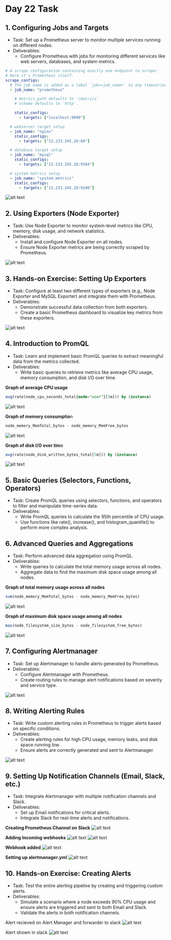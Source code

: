 # Day 22 Task

## 1. Configuring Jobs and Targets
 - Task: Set up a Prometheus server to monitor multiple services running on different nodes.
 - Deliverables:
     - Configure Prometheus with jobs for monitoring different services like web servers, databases, and system metrics.

```yml
# A scrape configuration containing exactly one endpoint to scrape:
# Here it's Prometheus itself.
scrape_configs:
  # The job name is added as a label `job=<job_name>` to any timeseries scraped from this config.
  - job_name: "prometheus"

    # metrics_path defaults to '/metrics'
    # scheme defaults to 'http'.

    static_configs:
      - targets: ["localhost:9090"]

  # webserver target setup
  - job_name: "nginx"
    static_configs:
      - targets: ["13.233.245.28:80"]

  # database target setup
  - job_name: "mysql"
    static_configs:
      - targets: ["13.233.245.28:9104"]

  # system metrics setup
  - job_name: "system_metrics"
    static_configs:
      - targets: ["13.233.245.28:9100"]

```

![alt text](<img/Screenshot from 2024-08-10 16-08-56.png>)

## 2. Using Exporters (Node Exporter)
 - Task: Use Node Exporter to monitor system-level metrics like CPU, memory, disk usage, and network statistics.
 - Deliverables:
     - Install and configure Node Exporter on all nodes.
     - Ensure Node Exporter metrics are being correctly scraped by Prometheus.

![alt text](<img/Screenshot from 2024-08-10 16-19-48.png>)

## 3. Hands-on Exercise: Setting Up Exporters
 - Task: Configure at least two different types of exporters (e.g., Node Exporter and MySQL Exporter) and integrate them with Prometheus.
 - Deliverables:
     - Demonstrate successful data collection from both exporters.
     - Create a basic Prometheus dashboard to visualize key metrics from these exporters.

![alt text](<img/Screenshot from 2024-08-10 16-21-43.png>)

## 4. Introduction to PromQL
 - Task: Learn and implement basic PromQL queries to extract meaningful data from the metrics collected.
 - Deliverables:
     - Write basic queries to retrieve metrics like average CPU usage, memory consumption, and disk I/O over time.

**Graph of average CPU usage** 
```sql
avg(rate(node_cpu_seconds_total{mode="user"}[5m])) by (instance)
```
![alt text](<img/Screenshot from 2024-08-10 16-30-09.png>) 

**Graph of memory consumptio**n
```sql
node_memory_MemTotal_bytes - node_memory_MemFree_bytes
```
![alt text](<img/Screenshot from 2024-08-10 16-31-13.png>)

**Graph of disk I/O over tim**e
```sql
avg(rate(node_disk_written_bytes_total[5m])) by (instance)
```
![alt text](<img/Screenshot from 2024-08-10 16-31-03.png>) 

## 5. Basic Queries (Selectors, Functions, Operators)
 - Task: Create PromQL queries using selectors, functions, and operators to filter and manipulate time-series data.
 - Deliverables:
     - Write PromQL queries to calculate the 95th percentile of CPU usage.
     - Use functions like rate(), increase(), and histogram_quantile() to perform more complex analysis.


## 6. Advanced Queries and Aggregations
 - Task: Perform advanced data aggregation using PromQL.
 - Deliverables:
     - Write queries to calculate the total memory usage across all nodes.
     - Aggregate data to find the maximum disk space usage among all nodes.

**Graph of total memory usage across all nodes**
```sql
sum(node_memory_MemTotal_bytes - node_memory_MemFree_bytes)
```
![alt text](<img/Screenshot from 2024-08-10 16-38-31.png>) 

**Graph of maximum disk space usage among all nodes**
```sql
max(node_filesystem_size_bytes - node_filesystem_free_bytes)
```
![alt text](<img/Screenshot from 2024-08-10 16-38-44.png>)


## 7. Configuring Alertmanager
 - Task: Set up Alertmanager to handle alerts generated by Prometheus.
 - Deliverables:
     - Configure Alertmanager with Prometheus.
     - Create routing rules to manage alert notifications based on severity and service type.

![alt text](<img/Screenshot from 2024-08-10 16-44-27.png>)

## 8. Writing Alerting Rules
 - Task: Write custom alerting rules in Prometheus to trigger alerts based on specific conditions.
 - Deliverables:
     - Create alerting rules for high CPU usage, memory leaks, and disk space running low.
     - Ensure alerts are correctly generated and sent to Alertmanager.

![alt text](<img/Screenshot from 2024-08-10 17-06-14.png>)

## 9. Setting Up Notification Channels (Email, Slack, etc.)
 - Task: Integrate Alertmanager with multiple notification channels and Slack.
 - Deliverables:
     - Set up Email notifications for critical alerts.
     - Integrate Slack for real-time alerts and notifications.

**Creating Prometheus Channel on Slack**
![alt text](<img/Screenshot from 2024-08-10 16-47-21.png>) 

**Adding Incoming webhooks**
![alt text](<img/Screenshot from 2024-08-10 16-47-52.png>) 
![alt text](<img/Screenshot from 2024-08-10 16-48-38.png>) 

**Webhook added**
![alt text](<img/Screenshot from 2024-08-10 16-49-49.png>)

**Setting up alertmanager.yml**
![alt text](<img/Screenshot from 2024-08-10 17-03-42.png>)

## 10. Hands-on Exercise: Creating Alerts
 - Task: Test the entire alerting pipeline by creating and triggering custom alerts.
 - Deliverables:
     - Simulate a scenario where a node exceeds 90% CPU usage and ensure alerts are triggered and sent to both Email and Slack.
     - Validate the alerts in both notification channels.

Alert recieved on Alert Manager and forwarder to slack
![alt text](<img/Screenshot from 2024-08-10 17-20-36.png>)

Alert shown in slack
![alt text](<img/Screenshot from 2024-08-10 17-23-58.png>)